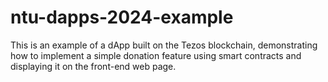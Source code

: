 # ntu-dapps-2024-example

This is an example of a dApp built on the Tezos blockchain, demonstrating how to implement a simple donation feature using smart contracts and displaying it on the front-end web page.
